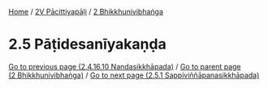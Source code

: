 
[Home](/) / [2V Pācittiyapāḷi](../../2V.md) / [2 Bhikkhunivibhaṅga](../2.md)

# 2.5 Pāṭidesanīyakaṇḍa


[Go to previous page (2.4.16.10 Nandasikkhāpada)](2.4/2.4.16/2.4.16.10.md) / [Go to parent page (2 Bhikkhunivibhaṅga)](../2.md) / [Go to next page (2.5.1 Sappiviññāpanasikkhāpada)](2.5/2.5.1.md)


